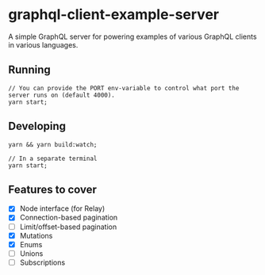 # graphql-client-example-server

A simple GraphQL server for powering examples of various GraphQL clients in various languages.

## Running

```
// You can provide the PORT env-variable to control what port the server runs on (default 4000).
yarn start;
```

## Developing

```
yarn && yarn build:watch;

// In a separate terminal
yarn start;
```

## Features to cover

- [x] Node interface (for Relay)
- [x] Connection-based pagination
- [ ] Limit/offset-based pagination
- [x] Mutations
- [x] Enums
- [ ] Unions
- [ ] Subscriptions
